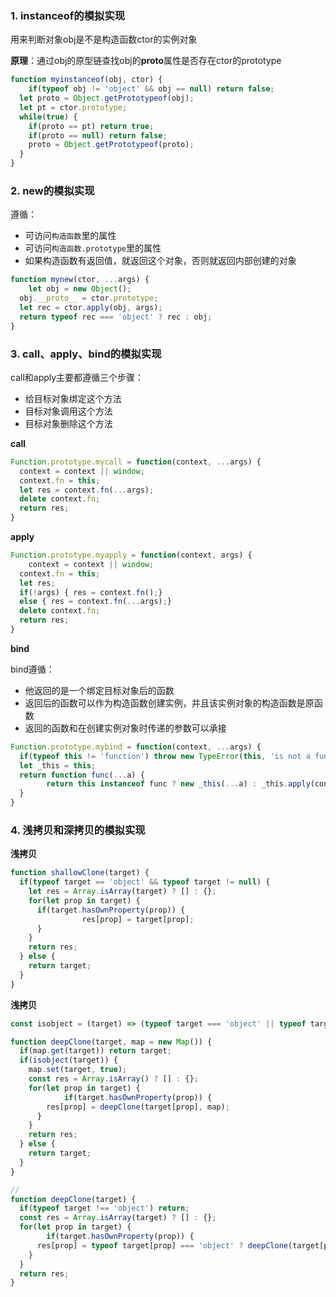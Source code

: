 ### 1. instanceof的模拟实现

用来判断对象obj是不是构造函数ctor的实例对象

**原理**：通过obj的原型链查找obj的**proto**属性是否存在ctor的prototype

```javascript
function myinstanceof(obj, ctor) {
	if(typeof obj != 'object' && obj == null) return false;
  let proto = Object.getPrototypeof(obj);
  let pt = ctor.prototype;
  while(true) {
    if(proto == pt) return true;
    if(proto == null) return false;
    proto = Object.getPrototypeof(proto);
  }
}
```

### 2. new的模拟实现

遵循：

* 可访问`构造函数`里的属性
* 可访问`构造函数.prototype`里的属性
* 如果构造函数有返回值，就返回这个对象，否则就返回内部创建的对象

```javascript
function mynew(ctor, ...args) {
	let obj = new Object();
  obj.__proto__ = ctor.prototype;
  let rec = ctor.apply(obj, args);
  return typeof rec === 'object' ? rec : obj;
}
```

### 3. call、apply、bind的模拟实现

call和apply主要都遵循三个步骤：

* 给目标对象绑定这个方法
* 目标对象调用这个方法
* 目标对象删除这个方法

**call**

```javascript
Function.prototype.mycall = function(context, ...args) {
  context = context || window;
  context.fn = this;
  let res = context.fn(...args);
  delete context.fn;
  return res;
}
```

**apply**

```javascript
Function.prototype.myapply = function(context, args) {
	context = context || window;
  context.fn = this;
  let res;
  if(!args) { res = context.fn();}
  else { res = context.fn(...args);}
  delete context.fn;
  return res;
}
```

**bind**

bind遵循：

* 他返回的是一个绑定目标对象后的函数
* 返回后的函数可以作为构造函数创建实例，并且该实例对象的构造函数是原函数
* 返回的函数和在创建实例对象时传递的参数可以承接

```javascript
Function.prototype.mybind = function(context, ...args) {
  if(typeof this != 'function') throw new TypeError(this, 'is not a function');
  let _this = this;
  return function func(...a) {
		return this instanceof func ? new _this(...a) : _this.apply(context, [...args, ...a]);
  }
}
```

### 4. 浅拷贝和深拷贝的模拟实现

**浅拷贝**

```javascript
function shallowClone(target) {
  if(typeof target == 'object' && typeof target != null) {
    let res = Array.isArray(target) ? [] : {};
    for(let prop in target) {
      if(target.hasOwnProperty(prop)) {
				res[prop] = target[prop];
      }
    }
    return res;
  } else {
    return target;
  }
}
```

**浅拷贝**

```javascript
const isobject = (target) => (typeof target === 'object' || typeof target === 'function') && target != null;

function deepClone(target, map = new Map()) {
  if(map.get(target)) return target;
  if(isobject(target)) {
    map.set(target, true);
    const res = Array.isArray() ? [] : {};
    for(let prop in target) {
			if(target.hasOwnProperty(prop)) {
        res[prop] = deepClone(target[prop], map);
      }
    }
    return res;
  } else {
    return target;
  }
}

// 
function deepClone(target) {
  if(typeof target !== 'object') return;
  const res = Array.isArray(target) ? [] : {};
  for(let prop in target) {
		if(target.hasOwnProperty(prop)) {
      res[prop] = typeof target[prop] === 'object' ? deepClone(target[prop]) : target[prop];
    }
  }
  return res;
}
```



